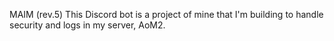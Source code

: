 MAIM (rev.5)
This Discord bot is a project of mine that I'm building to handle security and logs in my server, AoM2.
